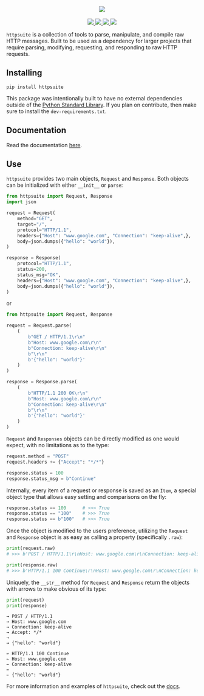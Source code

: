 <p align="center">

  <img src="https://i.imgur.com/LnNDqEE.png">
  <br><br>
  <a href="https://travis-ci.org/synchronizing/httpsuite">
    <img src="https://travis-ci.org/synchronizing/httpsuite.svg?branch=master&status=created">
  </a>

  <a href="https://synchronizing.github.io/httpsuite/">
    <img src="https://readthedocs.org/projects/pip/badge/?version=latest&style=flat">
  </a>

  <a href="https://coveralls.io/github/synchronizing/httpsuite?branch=master">
    <img src="https://coveralls.io/repos/github/synchronizing/httpsuite/badge.svg?branch=master">
  </a>

  <a href="https://opensource.org/licenses/MIT">
    <img src="https://img.shields.io/badge/License-MIT-yellow.svg">
  </a>
</p>

`httpsuite` is a collection of tools to parse, manipulate, and compile raw HTTP messages. Built to be used as a dependency for larger projects that require parsing, modifying, requesting, and responding to raw HTTP requests.

## Installing

```
pip install httpsuite
```

This package was intentionally built to have no external dependencies outside of the [Python Standard Library](https://docs.python.org/3/library/). If you plan on contribute, then make sure to install the `dev-requirements.txt`.

## Documentation

Read the documentation [here](https://synchronizing.github.io/httpsuite/).

## Use

`httpsuite` provides two main objects, `Request` and `Response`. Both objects can be initialized with either `__init__` or `parse`:

```python
from httpsuite import Request, Response
import json

request = Request(
    method="GET",
    target="/",
    protocol="HTTP/1.1",
    headers={"Host": "www.google.com", "Connection": "keep-alive",},
    body=json.dumps({"hello": "world"}),
)

response = Response(
    protocol="HTTP/1.1",
    status=200,
    status_msg="OK",
    headers={"Host": "www.google.com", "Connection": "keep-alive",},
    body=json.dumps({"hello": "world"}),
)
```

or

```python
from httpsuite import Request, Response

request = Request.parse(
    (
        b"GET / HTTP/1.1\r\n"
        b"Host: www.google.com\r\n"
        b"Connection: keep-alive\r\n"
        b"\r\n"
        b'{"hello": "world"}'
    )
)

response = Response.parse(
    (
        b"HTTP/1.1 200 OK\r\n"
        b"Host: www.google.com\r\n"
        b"Connection: keep-alive\r\n"
        b"\r\n"
        b'{"hello": "world"}'
    )
)
```

`Request` and `Responses` objects can be directly modified as one would expect, with no limitations as to the type:

```python
request.method = "POST"
request.headers += {"Accept": "*/*"}

response.status = 100
response.status_msg = b"Continue"
```

Internally, every item of a request or response is saved as an `Item`, a special object type that allows easy setting and comparisons on the fly:

```python
response.status == 100      # >>> True
response.status == "100"    # >>> True
response.status == b"100"   # >>> True
```

Once the object is modified to the users preference, utilizing the `Request` and `Response` object is as easy as calling a property (specifically `.raw`):

```python
print(request.raw)
# >>> b'POST / HTTP/1.1\r\nHost: www.google.com\r\nConnection: keep-alive\r\nAccept: */*\r\n\r\n{"hello": "world"}'

print(response.raw)
# >>> b'HTTP/1.1 100 Continue\r\nHost: www.google.com\r\nConnection: keep-alive\r\n\r\n{"hello": "world"}'
```

Uniquely, the `__str__` method for `Request` and `Response` return the objects with arrows to make obvious of its type:

```python
print(request)
print(response)
```

```
→ POST / HTTP/1.1
→ Host: www.google.com
→ Connection: keep-alive
→ Accept: */*
→
→ {"hello": "world"}

← HTTP/1.1 100 Continue
← Host: www.google.com
← Connection: keep-alive
←
← {"hello": "world"}
```

For more information and examples of `httpsuite`, check out the [docs](https://synchronizing.github.io/httpsuite/).
